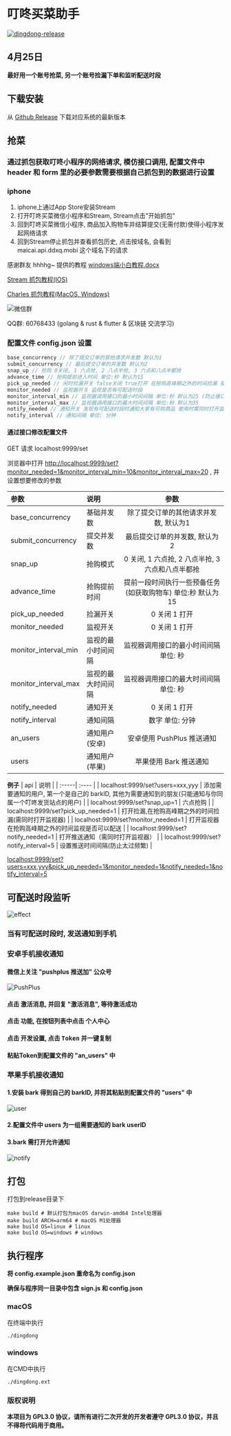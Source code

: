 # 叮咚买菜助手

[![dingdong-release](https://github.com/gelove/dingdong/actions/workflows/go.yml/badge.svg)](https://github.com/gelove/dingdong/actions/workflows/go.yml)

## 4月25日

**最好用一个账号抢菜, 另一个账号捡漏下单和监听配送时段**

## 下载安装

从 [Github Release](https://github.com/gelove/dingdong/releases) 下载对应系统的最新版本

## 抢菜

### 通过抓包获取叮咚小程序的网络请求, 模仿接口调用, 配置文件中 header 和 form 里的必要参数需要根据自己抓包到的数据进行设置

### iphone

1. iphone上通过App Store安装Stream
2. 打开叮咚买菜微信小程序和Stream, Stream点击"开始抓包"
3. 回到叮咚买菜微信小程序, 商品加入购物车并结算提交(无需付款)使得小程序发起网络请求
4. 回到Stream停止抓包并查看抓包历史, 点击按域名, 会看到 maicai.api.ddxq.mobi 这个域名下的请求

感谢群友 hhhhg~ 提供的教程 <a href="/assets/windows端小白教程.docx" target="_blank">windows端小白教程.docx</a>

[Stream 抓包教程(IOS)](https://www.jianshu.com/p/8a0fe2500f24)

[Charles 抓包教程(MacOS, Windows)](https://www.jianshu.com/p/ff85b3dac157)

![微信群](https://github.com/gelove/dingdong/blob/main/assets/wechat.jpeg)

QQ群: 60768433 (golang & rust & flutter & 区块链 交流学习)

### 配置文件 config.json 设置

```js
base_concurrency // 除了提交订单的其他请求并发数 默认为1
submit_concurrency // 最后提交订单的并发数 默认为2
snap_up // 抢购 0关闭, 1 六点抢, 2 八点半抢, 3 六点和八点半都抢
advance_time // 抢购提前进入时间 单位:秒 默认为15
pick_up_needed // 闲时捡漏开关 false关闭 true打开 在抢购高峰期之外的时间捡漏 使用时需同时打开监视器
monitor_needed // 监视器开关 监视是否有可配送时段
monitor_interval_min // 监视器调用接口的最小时间间隔 单位:秒 默认为25 (防止接口调用过于频繁, 被叮咚风控)
monitor_interval_max // 监视器调用接口的最大时间间隔 单位:秒 默认为35
notify_needed // 通知开关 发现有可配送时段时通知大家有可购商品 使用时需同时打开监视器
notify_interval // 通知间隔 单位: 分钟
```

#### 通过接口修改配置文件

GET 请求 localhost:9999/set

浏览器中打开 <http://localhost:9999/set?monitor_needed=1&monitor_interval_min=10&monitor_interval_max=20> , 并设置想要修改的参数

| 参数                   | 说明          |                参数                 |
|:---------------------|:------------|:---------------------------------:|
| base_concurrency     | 基础并发数       |       除了提交订单的其他请求并发数, 默认为1        |
| submit_concurrency   | 提交并发数       |         最后提交订单的并发数, 默认为2          |
| snap_up              | 抢购模式        |  0 关闭, 1 六点抢, 2 八点半抢, 3 六点和八点半都抢  |
| advance_time         | 抢购提前时间      | 提前一段时间执行一些预备任务(如获取购物车) 单位:秒 默认为15 |
| pick_up_needed       | 捡漏开关        |             0 关闭 1 打开             |
| monitor_needed       | 监视开关        |             0 关闭 1 打开             |
| monitor_interval_min | 监视的最小时间间隔   |       监视器调用接口的最小时间间隔 单位: 秒        |
| monitor_interval_max | 监视的最大时间间隔   |       监视器调用接口的最大时间间隔 单位: 秒        |
| notify_needed        | 通知开关        |             0 关闭 1 打开             |
| notify_interval      | 通知间隔        |             数字 单位: 分钟             |
| an_users             | 通知用户(安卓)    |        安卓使用 PushPlus 推送通知         |
| users                | 通知用户(苹果)    |          苹果使用 Bark 推送通知           |

**例子**
| api | 说明 |
| :-----| :---- |
| localhost:9999/set?users=xxx,yyy | 添加需要通知的用户, 第一个是自己的 barkID, 其他为需要通知到的朋友(只能通知与你同属一个叮咚发货站点的用户) |
| localhost:9999/set?snap_up=1 | 六点抢购 |
| localhost:9999/set?pick_up_needed=1 | 打开捡漏,在抢购高峰期之外的时间捡漏(需同时打开监视器) |
| localhost:9999/set?monitor_needed=1 | 打开监视器 在抢购高峰期之外的时间监视是否可以配送 |
| localhost:9999/set?notify_needed=1 | 打开推送通知（需同时打开监视器） |
| localhost:9999/set?notify_interval=5 | 设置推送时间间隔(防止太过频繁) |

<localhost:9999/set?users=xxx,yyy&pick_up_needed=1&monitor_needed=1&notify_needed=1&notify_interval=5>

## 可配送时段监听

![effect](https://github.com/gelove/dingdong/blob/main/assets/effect.jpeg)

### 当有可配送时段时, 发送通知到手机

### 安卓手机接收通知

#### 微信上关注 "pushplus 推送加" 公众号

![PushPlus](https://github.com/gelove/dingdong/blob/main/assets/PushPlus.jpeg)

#### 点击 <kbd>激活消息</kbd>, 并回复 "激活消息", 等待激活成功

#### 点击 <kbd>功能</kbd>, 在按钮列表中点击 <kbd>个人中心</kbd>

#### 点击 <kbd>开发设置</kbd>, 点击 <kbd>Token</kbd> 并一键复制

#### 粘贴Token到配置文件的 "an_users" 中

### 苹果手机接收通知

#### 1.安装 bark 得到自己的 barkID, 并将其粘贴到配置文件的 "users" 中

![user](https://github.com/gelove/dingdong/blob/main/assets/user.jpeg)

#### 2.配置文件中 users 为一组需要通知的 bark userID

#### 3.bark 需打开允许通知

![notify](https://github.com/gelove/dingdong/blob/main/assets/notify.jpeg)

## 打包

打包到release目录下

```shell
make build # 默认打包为macOS darwin-amd64 Intel处理器
make build ARCH=arm64 # macOS M1处理器
make build OS=linux # linux
make build OS=windows # windows
```

## 执行程序

**将 config.example.json 重命名为 config.json**

**确保与程序同一目录中包含 sign.js 和 config.json**

### macOS

在终端中执行

```ssh
./dingdong
```

### windows

在CMD中执行

```ssh
./dingdong.ext
```

### 版权说明

**本项目为 GPL3.0 协议，请所有进行二次开发的开发者遵守 GPL3.0 协议，并且不得将代码用于商用。**
